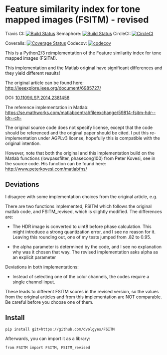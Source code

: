 Feature similarity index for tone mapped images (FSITM) - revised
=================================================================

Travis CI: [![Build Status](https://travis-ci.org/dvolgyes/FSITM.svg?branch=master)](https://travis-ci.org/dvolgyes/FSITM)
Semaphore: [![Build Status](https://semaphoreci.com/api/v1/dvolgyes/FSITM/branches/master/badge.svg)](https://semaphoreci.com/dvolgyes/fsitm)
CircleCI: [![CircleCI](https://circleci.com/gh/dvolgyes/FSITM.svg?style=svg)](https://circleci.com/gh/dvolgyes/FSITM)

Coveralls: [![Coverage Status](https://img.shields.io/coveralls/github/dvolgyes/FSITM/master.svg)](https://coveralls.io/github/dvolgyes/FSITM?branch=master)
Codecov: [![codecov](https://codecov.io/gh/dvolgyes/FSITM/branch/master/graph/badge.svg)](https://codecov.io/gh/dvolgyes/FSITM)

This is a Python2/3 reimplementation of the Feature similarity index for tone mapped images (FSITM).

This implementation and the Matlab original have significant differences
and they yield different results!

The original article can be found here: http://ieeexplore.ieee.org/document/6985727/

DOI: [10.1109/LSP.2014.2381458](https://doi.org/10.1109/LSP.2014.2381458)

The reference implementation in Matlab: 
https://se.mathworks.com/matlabcentral/fileexchange/59814-fsitm-hdr--ldr--ch-

The original source code does not specify license, except that the code should be referenced
and the original paper should be cited.
I put this re-implementation under AGPLv3 license, hopefully this is compatible
with the original intention.

However, note that both the original and this  implementation build on the 
Matlab functions (lowpassfilter, phasecong100) from Peter Kovesi, see in the source code.
His function can be found here: http://www.peterkovesi.com/matlabfns/

Deviations
----------

I disagree with some implementation choices from the original article, e.g.

There are two functions implemented, FSITM which follows the original matlab code,
and FSITM_revised, which is slightly modified. The differences are:

- The HDR image is converted to uint8 before phase calculation.
  This might introduce a strong quantization error, and I see no reason for it.
  Leaving this rounding out, one of my tests jumped from .82 to 0.95.

- the alpha parameter is determined by the code, and I see no explanation why 
  was it chosen that way. The revised implementation asks alpha as an explicit
  parameter

Deviations in both implementations:

- Instead of selecting one of the  color channels, the codes require a single
  channel input.


These leads to different FSITM scores in the revised version, so the values from the original articles
and from this implementation are NOT comparable. Be careful before you choose one of them.

Install
-------

```
pip install git+https://github.com/dvolgyes/FSITM
```

Afterwards, you can import it as a library:
```
from FSITM import FSITM, FSITM_revised
```
